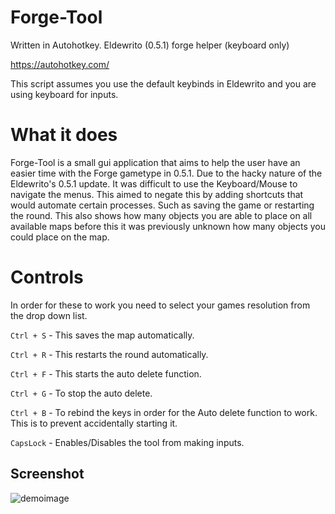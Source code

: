 # Forge-Tool
Written in Autohotkey.
Eldewrito (0.5.1) forge helper (keyboard only)

https://autohotkey.com/

This script assumes you use the default keybinds in Eldewrito and you are using keyboard for inputs.

# What it does

Forge-Tool is a small gui application that aims to help the user have an easier time with the Forge gametype in 0.5.1.
Due to the hacky nature of the Eldewrito's 0.5.1 update.
It was difficult to use the Keyboard/Mouse to navigate the menus. This aimed to negate this by adding shortcuts that would automate certain processes. Such as saving the game or restarting the round.
This also shows how many objects you are able to place on all available maps before this it was previously unknown how many objects you could place on the map.


# Controls

In order for these to work you need to select your games resolution from the drop down list.

`Ctrl + S` - This saves the map automatically.

`Ctrl + R` - This restarts the round automatically.

`Ctrl + F` - This starts the auto delete function.

`Ctrl + G` - To stop the auto delete.

`Ctrl + B` - To rebind the keys in order for the Auto delete function to work. This is to prevent accidentally starting it.

`CapsLock` - Enables/Disables the tool from making inputs.


## Screenshot

![demoimage](https://user-images.githubusercontent.com/19593476/59282422-d3d1c580-8c60-11e9-84e8-15f00fea4581.jpg)
